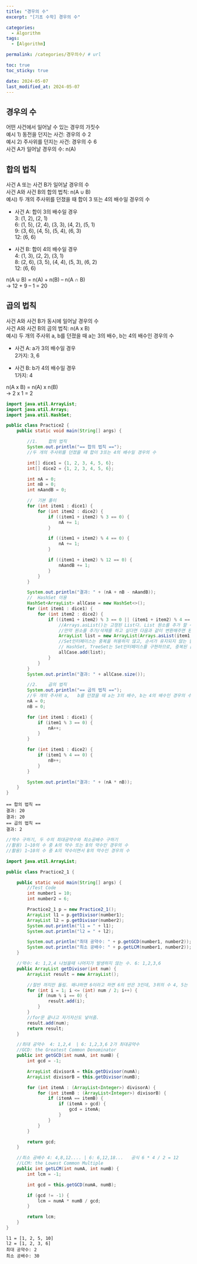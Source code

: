 ```yaml
---
title: "경우의 수"
excerpt: "[기초 수학] 경우의 수"

categories:
  - Algorithm
tags:
  - [Algorithm]

permalink: /categories/경우의수/ # url

toc: true
toc_sticky: true

date: 2024-05-07
last_modified_at: 2024-05-07
---
```


## 경우의 수
어떤 사건에서 일어날 수 있는 경우의 가짓수<br>
예시 1) 동전을 던지는 사건: 경우의 수 2<br>
예시 2) 주사위를 던지는 사건: 경우의 수 6<br>
사건 A가 일어날 경우의 수: n(A)<br>

## 합의 법칙
사건 A 또는 사건 B가 일어날 경우의 수<br>
사건 A와 사건 B의 합의 법칙: n(A ∪ B)<br>
예시) 두 개의 주사위를 던졌을 때 합이 3 또는 4의 배수일 경우의 수<br>

* 사건 A: 합이 3의 배수일 경우<br>
3: (1, 2), (2, 1)<br>
6: (1, 5), (2, 4), (3, 3), (4, 2), (5, 1)<br>
9: (3, 6), (4, 5), (5, 4), (6, 3)<br>
12: (6, 6)<br>

* 사건 B: 합이 4의 배수일 경우<br>
4: (1, 3), (2, 2), (3, 1)<br>
8: (2, 6), (3, 5), (4, 4), (5, 3), (6, 2)<br>
12: (6, 6)<br>

n(A ∪ B) = n(A) + n(B) – n(A ∩ B)<br>
→ 12 + 9 – 1 = 20<br>

## 곱의 법칙
사건 A와 사건 B가 동시에 일어날 경우의 수<br>
사건 A와 사건 B의 곱의 법칙: n(A x B)<br>
예시) 두 개의 주사위 a, b를 던졌을 때 a는 3의 배수, b는 4의 배수인 경우의 수<br>

* 사건 A: a가 3의 배수일 경우<br>
2가지: 3, 6<br>

* 사건 B: b가 4의 배수일 경우<br>
1가지: 4<br>

n(A x B) = n(A) x n(B)<br>
→ 2 x 1 = 2<br>

```java
import java.util.ArrayList;
import java.util.Arrays;
import java.util.HashSet;

public class Practice2 {
    public static void main(String[] args) {

        //1.    합의 법칙
        System.out.println("== 합의 법칙 ==");
        //두 개의 주사위를 던졌을 떄 합이 3또는 4의 배수일 경우의 수

        int[] dice1 = {1, 2, 3, 4, 5, 6};
        int[] dice2 = {1, 2, 3, 4, 5, 6};

        int nA = 0;
        int nB = 0;
        int nAandB = 0;

        //  기본 풀이
        for (int item1 : dice1) {
            for (int item2 : dice2) {
                if ((item1 + item2) % 3 == 0) {
                    nA += 1;
                }

                if ((item1 + item2) % 4 == 0) {
                    nA += 1;
                }

                if ((item1 + item2) % 12 == 0) {
                    nAandB += 1;
                }
            }
        }

        System.out.println("결과: " + (nA + nB - nAandB));
        //  HashSet 이용
        HashSet<ArrayList> allCase = new HashSet<>();
        for (int item1 : dice1) {
            for (int item2 : dice2) {
                if ((item1 + item2) % 3 == 0 || (item1 + item2) % 4 == 0) {
                    //Arrays.asList()는 고정된 List다. List 원소를 추가 할 수도, 삭제할 수도 없다.
                    //만약 원소를 추가/삭제를 하고 싶다면 다음과 같이 변환해주면 된다.
                    ArrayList list = new ArrayList(Arrays.asList(item1, item2));
                    //Set인터페이스는 중복을 허용하지 않고, 순서가 유지되지 않는 컬렉션 클래스를 구현하는데 사용되는 인터페이스입니다.
                    // HashSet, TreeSet는 Set인터페이스를 구현하므로, 중복된 값은 저장하지 않고, 순서에 상관없이 저장합니다.
                    allCase.add(list);
                }
            }
        }
        System.out.println("결과: " + allCase.size());

        //2.    곱의 법칙
        System.out.println("== 곱의 법칙 ==");
        //두 개의 주사위 a,   b를 던졌을 때 a는 3의 배수, b는 4의 배수인 경우의 수
        nA = 0;
        nB = 0;

        for (int item1 : dice1) {
            if (item1 % 3 == 0) {
                nA++;
            }
        }

        for (int item1 : dice2) {
            if (item1 % 4 == 0) {
                nB++;
            }
        }

        System.out.println("결과: " + (nA * nB));
    }
}
```

```
== 합의 법칙 ==
결과: 20
결과: 20
== 곱의 법칙 ==
결과: 2
```

```java
//역수 구하기, 두 수의 최대공약수와 최소공배수 구하기
//활용) 1~10의 수 중 A의 약수 또는 B의 약수인 경우의 수
//활용) 1~10의 수 중 A의 약수이면서 B의 약수인 경우의 수

import java.util.ArrayList;

public class Practice2_1 {

    public static void main(String[] args) {
        //Test Code
        int number1 = 10;
        int number2 = 6;

        Practice2_1 p = new Practice2_1();
        ArrayList l1 = p.getDivisor(number1);
        ArrayList l2 = p.getDivisor(number2);
        System.out.println("l1 = " + l1);
        System.out.println("l2 = " + l2);

        System.out.println("최대 공약수: " + p.getGCD(number1, number2));
        System.out.println("최소 공배수: " + p.getLCM(number1, number2));
    }

    //약수: 4: 1,2,4 나눴을때 나머지가 발생하지 않는 수. 6: 1,2,3,6
    public ArrayList getDivisor(int num) {
        ArrayList result = new ArrayList();

        //절반 까지만 돌림. 왜냐하면 6이라고 하면 6의 반은 3인데, 3위의 수 4, 5는 나누어 떨어지지 않기 때문.
        for (int i = 1; i <= (int) num / 2; i++) {
            if (num % i == 0) {
                result.add(i);
            }
        }
        //for문 끝나고 자기자신도 넣어줌.
        result.add(num);
        return result;
    }

    //최대 공약수  4: 1,2,4  | 6: 1,2,3,6 2가 최대공약수
    //GCD: the Greatest Common Denominator
    public int getGCD(int numA, int numB) {
        int gcd = -1;

        ArrayList divisorA = this.getDivisor(numA);
        ArrayList divisorB = this.getDivisor(numB);

        for (int itemA : (ArrayList<Integer>) divisorA) {
            for (int itemB : (ArrayList<Integer>) divisorB) {
                if (itemA == itemB) {
                    if (itemA > gcd) {
                        gcd = itemA;
                    }
                }
            }
        }

        return gcd;
    }

    //최소 공배수 4: 4,8,12.... | 6: 6,12,18...   공식 6 * 4 / 2 = 12
    //LCM: the Lowest Common Multiple
    public int getLCM(int numA, int numB) {
        int lcm = -1;

        int gcd = this.getGCD(numA, numB);

        if (gcd != -1) {
            lcm = numA * numB / gcd;
        }

        return lcm;
    }
}
```

```
l1 = [1, 2, 5, 10]
l2 = [1, 2, 3, 6]
최대 공약수: 2
최소 공배수: 30
```
